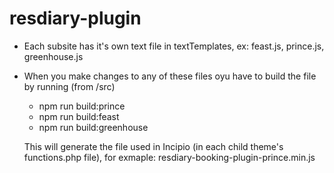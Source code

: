 # resdiary-plugin

* Each subsite has it's own text file in textTemplates, ex: feast.js, prince.js, greenhouse.js
* When you make changes to any of these files oyu have to build the file by running (from /src)
    - npm run build:prince
    - npm run build:feast
    - npm run build:greenhouse
   
   This will generate the file used in Incipio (in each child theme's functions.php file), for exmaple: resdiary-booking-plugin-prince.min.js
    
    
